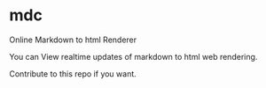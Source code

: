 # mdc
Online Markdown to html Renderer

You can View realtime updates of markdown to html web rendering. 

Contribute to this repo if you want. 
